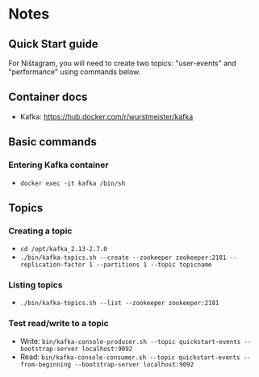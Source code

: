 # Notes

## Quick Start guide
For Ništagram, you will need to create two topics: "user-events" and "performance" using commands below.

## Container docs
- Kafka: https://hub.docker.com/r/wurstmeister/kafka

## Basic commands

### Entering Kafka container
- ```docker exec -it kafka /bin/sh```

## Topics

### Creating a topic
- ```cd /opt/kafka_2.13-2.7.0```
- ```./bin/kafka-topics.sh --create --zookeeper zookeeper:2181 --replication-factor 1 --partitions 1 --topic topicname```

### Listing topics
- ```./bin/kafka-topics.sh --list --zookeeper zookeeper:2181```

### Test read/write to a topic
- Write: ```bin/kafka-console-producer.sh --topic quickstart-events --bootstrap-server localhost:9092```
- Read: ```bin/kafka-console-consumer.sh --topic quickstart-events --from-beginning --bootstrap-server localhost:9092```